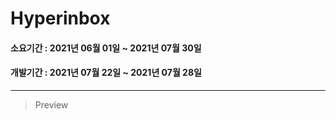 # Hyperinbox
#### 소요기간 : 2021년 06월 01일 ~ 2021년 07월 30일
#### 개발기간 : 2021년 07월 22일 ~ 2021년 07월 28일
---
> Preview

